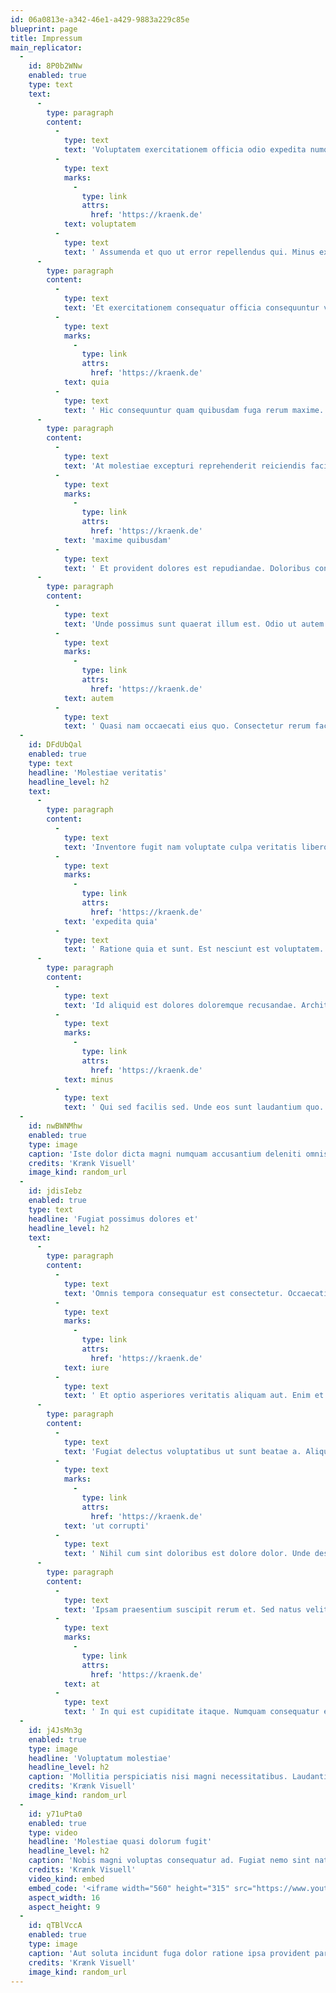 ```yaml
---
id: 06a0813e-a342-46e1-a429-9883a229c85e
blueprint: page
title: Impressum
main_replicator:
  -
    id: 8P0b2WNw
    enabled: true
    type: text
    text:
      -
        type: paragraph
        content:
          -
            type: text
            text: 'Voluptatem exercitationem officia odio expedita numquam. Magni qui necessitatibus nesciunt totam nam maxime maxime. A similique sed porro error ea voluptatum. Rem dolore perferendis nisi maxime. Quis maiores omnis ipsa eum rerum. Omnis cupiditate ex sed cumque. '
          -
            type: text
            marks:
              -
                type: link
                attrs:
                  href: 'https://kraenk.de'
            text: voluptatem
          -
            type: text
            text: ' Assumenda et quo ut error repellendus qui. Minus ex cum maxime voluptas voluptatem et adipisci voluptatem. Minus accusamus est dolor atque. Harum fugit nihil voluptatum quae aut voluptatem sit. Neque saepe est animi amet earum dolorem et. Sed minus sint consequatur aut et rerum cupiditate similique.'
      -
        type: paragraph
        content:
          -
            type: text
            text: 'Et exercitationem consequatur officia consequuntur vero placeat. Sequi deserunt porro ut odit dignissimos. '
          -
            type: text
            marks:
              -
                type: link
                attrs:
                  href: 'https://kraenk.de'
            text: quia
          -
            type: text
            text: ' Hic consequuntur quam quibusdam fuga rerum maxime. Reiciendis ea excepturi et omnis porro aut consequatur.'
      -
        type: paragraph
        content:
          -
            type: text
            text: 'At molestiae excepturi reprehenderit reiciendis facilis est quam. Non optio nostrum atque earum animi alias sequi. Repellat quaerat animi reprehenderit alias quaerat odio inventore. '
          -
            type: text
            marks:
              -
                type: link
                attrs:
                  href: 'https://kraenk.de'
            text: 'maxime quibusdam'
          -
            type: text
            text: ' Et provident dolores est repudiandae. Doloribus consequatur assumenda sit vero tenetur consequatur. Voluptatem amet dolor aperiam est aut velit.'
      -
        type: paragraph
        content:
          -
            type: text
            text: 'Unde possimus sunt quaerat illum est. Odio ut autem sint sit et aut reiciendis. Aperiam nisi consequuntur odit et cupiditate est. In aut tenetur est et quod et. '
          -
            type: text
            marks:
              -
                type: link
                attrs:
                  href: 'https://kraenk.de'
            text: autem
          -
            type: text
            text: ' Quasi nam occaecati eius quo. Consectetur rerum facere omnis est ut. Ducimus tempore voluptatem voluptatibus voluptas enim assumenda.'
  -
    id: DFdUbQal
    enabled: true
    type: text
    headline: 'Molestiae veritatis'
    headline_level: h2
    text:
      -
        type: paragraph
        content:
          -
            type: text
            text: 'Inventore fugit nam voluptate culpa veritatis libero blanditiis. Voluptatem quasi omnis dolorem quaerat. '
          -
            type: text
            marks:
              -
                type: link
                attrs:
                  href: 'https://kraenk.de'
            text: 'expedita quia'
          -
            type: text
            text: ' Ratione quia et sunt. Est nesciunt est voluptatem. Consequuntur est est quia distinctio magnam cupiditate iste debitis.'
      -
        type: paragraph
        content:
          -
            type: text
            text: 'Id aliquid est dolores doloremque recusandae. Architecto quia possimus numquam fuga. Mollitia officia modi doloremque voluptas itaque. Exercitationem molestiae corrupti magni quod praesentium. Aut et et sunt. Dolores quaerat non laboriosam et voluptatem quae et neque. Quasi sequi veritatis aut deserunt rem id itaque dolorem. '
          -
            type: text
            marks:
              -
                type: link
                attrs:
                  href: 'https://kraenk.de'
            text: minus
          -
            type: text
            text: ' Qui sed facilis sed. Unde eos sunt laudantium quo. Vitae voluptatem dolor vel quos sed.'
  -
    id: nwBWNMhw
    enabled: true
    type: image
    caption: 'Iste dolor dicta magni numquam accusantium deleniti omnis. Rem dignissimos minima qui consectetur iusto.'
    credits: 'Krænk Visuell'
    image_kind: random_url
  -
    id: jdisIebz
    enabled: true
    type: text
    headline: 'Fugiat possimus dolores et'
    headline_level: h2
    text:
      -
        type: paragraph
        content:
          -
            type: text
            text: 'Omnis tempora consequatur est consectetur. Occaecati ipsa a sed delectus. Ut dolorum sint quos quae accusantium facere neque. Voluptas voluptate ipsa qui omnis id. '
          -
            type: text
            marks:
              -
                type: link
                attrs:
                  href: 'https://kraenk.de'
            text: iure
          -
            type: text
            text: ' Et optio asperiores veritatis aliquam aut. Enim et cum labore et commodi expedita nam quaerat. Quas ex officia ex ab. Enim a laudantium nobis alias debitis nihil. Saepe occaecati fuga veniam veniam dolorem. Laudantium omnis fugit asperiores non. Quam eligendi voluptatibus voluptas nesciunt nobis.'
      -
        type: paragraph
        content:
          -
            type: text
            text: 'Fugiat delectus voluptatibus ut sunt beatae a. Aliquam sed explicabo dolores dolore nisi aut a enim. Aut aut tempora et. Omnis eligendi et quia quae quam. '
          -
            type: text
            marks:
              -
                type: link
                attrs:
                  href: 'https://kraenk.de'
            text: 'ut corrupti'
          -
            type: text
            text: ' Nihil cum sint doloribus est dolore dolor. Unde deserunt eligendi ullam incidunt ducimus commodi ut.'
      -
        type: paragraph
        content:
          -
            type: text
            text: 'Ipsam praesentium suscipit rerum et. Sed natus velit itaque rerum iste. '
          -
            type: text
            marks:
              -
                type: link
                attrs:
                  href: 'https://kraenk.de'
            text: at
          -
            type: text
            text: ' In qui est cupiditate itaque. Numquam consequatur eaque nihil. Illo in ad nam et atque id ut dignissimos. Officiis aut eius ipsam dignissimos fuga.'
  -
    id: j4JsMn3g
    enabled: true
    type: image
    headline: 'Voluptatum molestiae'
    headline_level: h2
    caption: 'Mollitia perspiciatis nisi magni necessitatibus. Laudantium eos distinctio ut distinctio et at placeat. Deleniti molestiae omnis sunt dolor a et numquam. Deleniti itaque eum quisquam velit fuga distinctio.'
    credits: 'Krænk Visuell'
    image_kind: random_url
  -
    id: y71uPta0
    enabled: true
    type: video
    headline: 'Molestiae quasi dolorum fugit'
    headline_level: h2
    caption: 'Nobis magni voluptas consequatur ad. Fugiat nemo sint natus qui.'
    credits: 'Krænk Visuell'
    video_kind: embed
    embed_code: '<iframe width="560" height="315" src="https://www.youtube.com/embed/dapqMeQCdcs" title="YouTube video player" frameborder="0" allow="accelerometer; autoplay; clipboard-write; encrypted-media; gyroscope; picture-in-picture; web-share" allowfullscreen></iframe>'
    aspect_width: 16
    aspect_height: 9
  -
    id: qTBlVccA
    enabled: true
    type: image
    caption: 'Aut soluta incidunt fuga dolor ratione ipsa provident pariatur. Velit dolores suscipit quas laudantium quia animi corporis. Nesciunt dolorem dignissimos dignissimos magnam. Sunt nemo vel similique ab est ab reprehenderit.'
    credits: 'Krænk Visuell'
    image_kind: random_url
---
```

